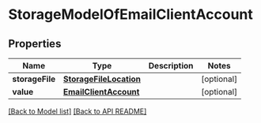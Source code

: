 
# StorageModelOfEmailClientAccount
## Properties
Name | Type | Description | Notes
------------ | ------------- | ------------- | -------------
**storageFile** | [**StorageFileLocation**](StorageFileLocation.md) |  |  [optional]
**value** | [**EmailClientAccount**](EmailClientAccount.md) |  |  [optional]




[[Back to Model list]](Models.md) [[Back to API README]](README.md)

